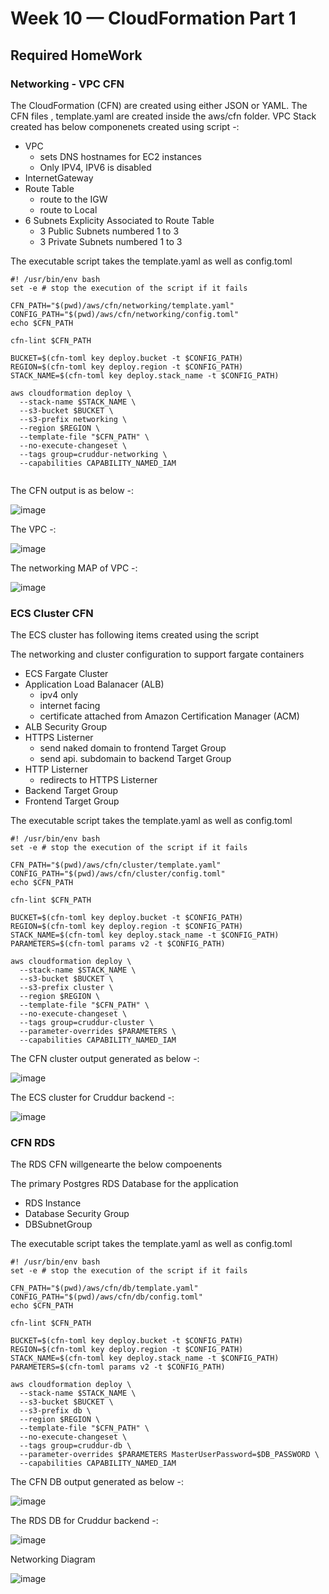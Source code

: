 # Week 10 — CloudFormation Part 1

## Required HomeWork

### Networking - VPC CFN 

The  CloudFormation (CFN) are created using  either JSON or YAML. The CFN files , template.yaml are created  inside the aws/cfn folder.
VPC Stack created has below componenets created using script -:

  - VPC
    - sets DNS hostnames for EC2 instances
    - Only IPV4, IPV6 is disabled
  - InternetGateway
  - Route Table
    - route to the IGW
    - route to Local
  - 6 Subnets Explicity Associated to Route Table
    - 3 Public Subnets numbered 1 to 3
    - 3 Private Subnets numbered 1 to 3

The executable script takes the template.yaml as well as config.toml 

```
#! /usr/bin/env bash
set -e # stop the execution of the script if it fails

CFN_PATH="$(pwd)/aws/cfn/networking/template.yaml"
CONFIG_PATH="$(pwd)/aws/cfn/networking/config.toml"
echo $CFN_PATH

cfn-lint $CFN_PATH

BUCKET=$(cfn-toml key deploy.bucket -t $CONFIG_PATH)
REGION=$(cfn-toml key deploy.region -t $CONFIG_PATH)
STACK_NAME=$(cfn-toml key deploy.stack_name -t $CONFIG_PATH)

aws cloudformation deploy \
  --stack-name $STACK_NAME \
  --s3-bucket $BUCKET \
  --s3-prefix networking \
  --region $REGION \
  --template-file "$CFN_PATH" \
  --no-execute-changeset \
  --tags group=cruddur-networking \
  --capabilities CAPABILITY_NAMED_IAM


```

The CFN output is as below -:

![image](https://github.com/amitnike/aws-bootcamp-cruddur-2023/assets/18515029/d9041204-00d6-4f9d-83b5-6691475de2e5)

The VPC -:

![image](https://github.com/amitnike/aws-bootcamp-cruddur-2023/assets/18515029/97def2a9-8c5a-4091-b67c-d94a45b793be)

The networking MAP of VPC -:

![image](https://github.com/amitnike/aws-bootcamp-cruddur-2023/assets/18515029/6ebfa8dd-8076-4b69-95d5-ac2a1606cc4a)


### ECS Cluster CFN

The ECS cluster has following items created using the script

  The networking and cluster configuration to support fargate containers
  - ECS Fargate Cluster
  - Application Load Balanacer (ALB)
    - ipv4 only
    - internet facing
    - certificate attached from Amazon Certification Manager (ACM)
  - ALB Security Group
  - HTTPS Listerner
    - send naked domain to frontend Target Group
    - send api. subdomain to backend Target Group
  - HTTP Listerner
    - redirects to HTTPS Listerner
  - Backend Target Group
  - Frontend Target Group

The executable script takes the template.yaml as well as config.toml 

```
#! /usr/bin/env bash
set -e # stop the execution of the script if it fails

CFN_PATH="$(pwd)/aws/cfn/cluster/template.yaml"
CONFIG_PATH="$(pwd)/aws/cfn/cluster/config.toml"
echo $CFN_PATH

cfn-lint $CFN_PATH

BUCKET=$(cfn-toml key deploy.bucket -t $CONFIG_PATH)
REGION=$(cfn-toml key deploy.region -t $CONFIG_PATH)
STACK_NAME=$(cfn-toml key deploy.stack_name -t $CONFIG_PATH)
PARAMETERS=$(cfn-toml params v2 -t $CONFIG_PATH)

aws cloudformation deploy \
  --stack-name $STACK_NAME \
  --s3-bucket $BUCKET \
  --s3-prefix cluster \
  --region $REGION \
  --template-file "$CFN_PATH" \
  --no-execute-changeset \
  --tags group=cruddur-cluster \
  --parameter-overrides $PARAMETERS \
  --capabilities CAPABILITY_NAMED_IAM

```
The CFN cluster output generated as below -:

![image](https://github.com/amitnike/aws-bootcamp-cruddur-2023/assets/18515029/63184fbc-140c-4e01-8340-5247ff49b984)

The ECS cluster for Cruddur backend -:

![image](https://github.com/amitnike/aws-bootcamp-cruddur-2023/assets/18515029/96d4c3c1-a444-486c-adf3-b615c7a81d12)


### CFN RDS

The RDS CFN willgenearte the below compoenents 

  The primary Postgres RDS Database for the application
  - RDS Instance
  - Database Security Group
  - DBSubnetGroup

The executable script takes the template.yaml as well as config.toml 

```
#! /usr/bin/env bash
set -e # stop the execution of the script if it fails

CFN_PATH="$(pwd)/aws/cfn/db/template.yaml"
CONFIG_PATH="$(pwd)/aws/cfn/db/config.toml"
echo $CFN_PATH

cfn-lint $CFN_PATH

BUCKET=$(cfn-toml key deploy.bucket -t $CONFIG_PATH)
REGION=$(cfn-toml key deploy.region -t $CONFIG_PATH)
STACK_NAME=$(cfn-toml key deploy.stack_name -t $CONFIG_PATH)
PARAMETERS=$(cfn-toml params v2 -t $CONFIG_PATH)

aws cloudformation deploy \
  --stack-name $STACK_NAME \
  --s3-bucket $BUCKET \
  --s3-prefix db \
  --region $REGION \
  --template-file "$CFN_PATH" \
  --no-execute-changeset \
  --tags group=cruddur-db \
  --parameter-overrides $PARAMETERS MasterUserPassword=$DB_PASSWORD \
  --capabilities CAPABILITY_NAMED_IAM
```

The CFN DB  output generated as below -:

![image](https://github.com/amitnike/aws-bootcamp-cruddur-2023/assets/18515029/ec68f79a-099e-4fb6-8bc5-f6fcaa395d92)

The RDS DB  for Cruddur backend -:

![image](https://github.com/amitnike/aws-bootcamp-cruddur-2023/assets/18515029/734a8eea-8e83-4c23-a5ea-18b702e34443)


Networking Diagram

![image](https://github.com/amitnike/aws-bootcamp-cruddur-2023/assets/18515029/816b5382-7020-4a6a-8317-d54c6d23de54)



